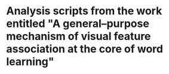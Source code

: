 # Analysis scripts from the work entitled "A general–purpose mechanism of visual feature association at the core of word learning"

